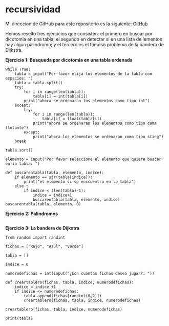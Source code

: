 # recursividad

Mi direccion de GitHub para este repositorio es la siguiente: [GitHub]()


Hemos reselto tres ejercicios que consisten: el primero en buscar por dicotomia en una tabla; el segundo en detectar si en una lista de lementos hay algun palindromo; y el tercero es el famoso problema de la bandera de Dijkstra.

**Ejercicio 1: Busqueda por dicotomia en una tabla ordenada**

```
while True:
    tabla = input("Por favor elija los elementos de la tabla con espacios: ")
    tabla = tabla.split()
    try: 
        for i in range(len(tabla)):
            tabla[i] = int(tabla[i])
        print("ahora se ordenaran los elementos como tipo int")
    except: 
        try: 
            for i in range(len(tabla)):
                tabla[i] = float(tabla[i])
            print("ahora se ordenaran los elementos como tipo coma flotante")
        except:
            print("ahora los elementos se ordenaran como tipo sting")
    break

tabla.sort()

elemento = input("Por favor seleccione el elemento que quiere buscar en la tabla: ")

def buscarentabla(tabla, elemento, indice): 
    if elemento == str(tabla[indice]):
        print("el elemento si se enccuentra en la tabla")
    else :
        if indice < (len(tabla)-1):
            indice = indice+1
            buscarentabla(tabla, elemento, indice)
buscarentabla(tabla, elemento, 0)
```

**Ejercicio 2: Palindromos**

```

```

**Ejercicio 3: La bandera de Dijkstra**

```
from random import randint

fichas = ["Rojo", "Azul", "Verde"]

tabla = []

indice = 0

numerodefichas = int(input("¿Con cuantas fichas desea jugar?: "))

def creartablero(fichas, tabla, indice, numerodefichas):
    indice = indice +1
    if indice <= numerodefichas:
        tabla.append(fichas[randint(0,2)])
        creartablero(fichas, tabla, indice, numerodefichas)

creartablero(fichas, tabla, indice, numerodefichas)

print(tabla)
```

